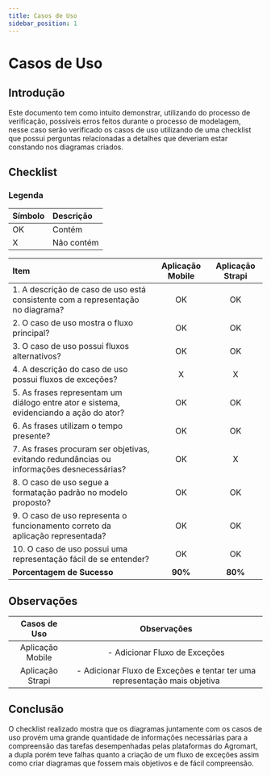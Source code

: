 ```yaml
---
title: Casos de Uso
sidebar_position: 1
---
```


# Casos de Uso

## Introdução

Este documento tem como intuito demonstrar, utilizando do processo de verificação, possíveis erros feitos durante o processo de modelagem, nesse caso serão verificado os casos de uso utilizando de uma checklist que possui perguntas relacionadas a detalhes que deveriam estar constando nos diagramas criados.

## Checklist

### Legenda

|Símbolo|Descrição|
|:-|:-|
|OK|Contém|
|X|Não contém|

|Item|Aplicação Mobile|Aplicação Strapi|
|:-|:-:|:-:|
|1. A descrição de caso de uso está consistente com a representação no diagrama?|OK|OK|
|2. O caso de uso mostra o fluxo principal?|OK|OK|
|3. O caso de uso possui fluxos alternativos?|OK|OK|
|4. A descrição do caso de uso possui fluxos de exceções?|X|X|
|5. As frases representam um diálogo entre ator e sistema, evidenciando a ação do ator?|OK|OK|
|6. As frases utilizam o tempo presente?|OK|OK|
|7. As frases procuram ser objetivas, evitando redundâncias ou informações desnecessárias?|OK|X|
|8. O caso de uso segue a formatação padrão no modelo proposto?|OK|OK|
|9. O caso de uso representa o funcionamento correto da aplicação representada?|OK|OK|
|10. O caso de uso possui uma representação fácil de se entender?|OK|OK|
|**Porcentagem de Sucesso**|**90%**|**80%**|

## Observações

|Casos de Uso|Observações|
|:-:|:-:|
|Aplicação Mobile|- Adicionar Fluxo de Exceções|
|Aplicação Strapi|- Adicionar Fluxo de Exceções e tentar ter uma representação mais objetiva|

## Conclusão

O checklist realizado mostra que os diagramas juntamente com os casos de uso provém uma grande quantidade de informações necessárias para a compreensão das tarefas desempenhadas pelas plataformas do Agromart, a dupla porém teve falhas quanto a criação de um fluxo de exceções assim como criar diagramas que fossem mais objetivos e de fácil compreensão.
